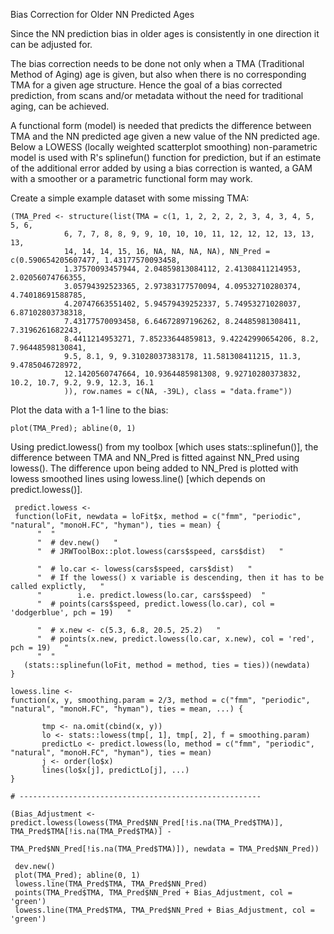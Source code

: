 Bias Correction for Older NN Predicted Ages

Since the NN prediction bias in older ages is consistently in one direction it can be adjusted for.

The bias correction needs to be done not only when a TMA (Traditional Method of Aging) age is given, but also when there is no corresponding TMA for a given age structure. Hence the goal of a bias corrected prediction, from scans and/or metadata without the need for traditional aging, can be achieved. 

A functional form (model) is needed that predicts the difference between TMA and the NN predicted age given a new value of the NN predicted age. Below a LOWESS (locally weighted scatterplot smoothing) non-parametric model is used with R's splinefun() function for prediction, but if an estimate of the additional error added by using a bias correction is wanted, a GAM with a smoother or a parametric functional form may work.


Create a simple example dataset with some missing TMA:


    (TMA_Pred <- structure(list(TMA = c(1, 1, 2, 2, 2, 2, 3, 4, 3, 4, 5, 5, 6, 
                6, 7, 7, 8, 8, 9, 9, 10, 10, 10, 11, 12, 12, 12, 13, 13, 13, 
                14, 14, 14, 15, 16, NA, NA, NA, NA), NN_Pred = c(0.590654205607477, 1.43177570093458, 
                1.37570093457944, 2.04859813084112, 2.41308411214953, 2.02056074766355, 
                3.05794392523365, 2.97383177570094, 4.09532710280374, 4.74018691588785, 
                4.20747663551402, 5.94579439252337, 5.74953271028037, 6.87102803738318, 
                7.43177570093458, 6.64672897196262, 8.24485981308411, 7.3196261682243, 
                8.4411214953271, 7.85233644859813, 9.42242990654206, 8.2, 7.96448598130841, 
                9.5, 8.1, 9, 9.31028037383178, 11.581308411215, 11.3, 9.4785046728972, 
                12.1420560747664, 10.9364485981308, 9.92710280373832, 10.2, 10.7, 9.2, 9.9, 12.3, 16.1
                )), row.names = c(NA, -39L), class = "data.frame"))
    


Plot the data with a 1-1 line to the bias:

    plot(TMA_Pred); abline(0, 1)

    
Using predict.lowess() from my toolbox [which uses stats::splinefun()], the difference between TMA and NN_Pred is fitted against NN_Pred using lowess(). The difference upon being added to NN_Pred is plotted with lowess smoothed lines using lowess.line() [which depends on predict.lowess()].

     predict.lowess <- 
     function(loFit, newdata = loFit$x, method = c("fmm", "periodic", "natural", "monoH.FC", "hyman"), ties = mean) {  
          "  "
          "  # dev.new()   "
          "  # JRWToolBox::plot.lowess(cars$speed, cars$dist)   "
      
          "  # lo.car <- lowess(cars$speed, cars$dist)   "
          "  # If the lowess() x variable is descending, then it has to be called explictly,   " 
          "        i.e. predict.lowess(lo.car, cars$speed)  "
          "  # points(cars$speed, predict.lowess(lo.car), col = 'dodgerblue', pch = 19)   "
      
          "  # x.new <- c(5.3, 6.8, 20.5, 25.2)   "
          "  # points(x.new, predict.lowess(lo.car, x.new), col = 'red', pch = 19)   "
          "  "
       (stats::splinefun(loFit, method = method, ties = ties))(newdata)
    }

    lowess.line <- 
    function(x, y, smoothing.param = 2/3, method = c("fmm", "periodic", "natural", "monoH.FC", "hyman"), ties = mean, ...) {
    
           tmp <- na.omit(cbind(x, y))
           lo <- stats::lowess(tmp[, 1], tmp[, 2], f = smoothing.param)
           predictLo <- predict.lowess(lo, method = c("fmm", "periodic", "natural", "monoH.FC", "hyman"), ties = mean)
           j <- order(lo$x)
           lines(lo$x[j], predictLo[j], ...)
    }

    # ------------------------------------------------------

    (Bias_Adjustment <- predict.lowess(lowess(TMA_Pred$NN_Pred[!is.na(TMA_Pred$TMA)], TMA_Pred$TMA[!is.na(TMA_Pred$TMA)] - 
                                                TMA_Pred$NN_Pred[!is.na(TMA_Pred$TMA)]), newdata = TMA_Pred$NN_Pred))

     dev.new()
     plot(TMA_Pred); abline(0, 1)
     lowess.line(TMA_Pred$TMA, TMA_Pred$NN_Pred)
     points(TMA_Pred$TMA, TMA_Pred$NN_Pred + Bias_Adjustment, col = 'green')
     lowess.line(TMA_Pred$TMA, TMA_Pred$NN_Pred + Bias_Adjustment, col = 'green')
         





















    
